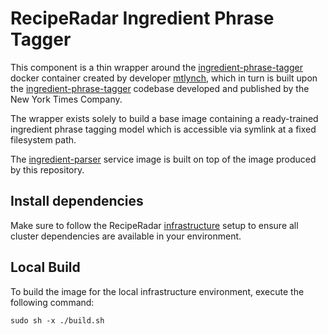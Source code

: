 # RecipeRadar Ingredient Phrase Tagger

This component is a thin wrapper around the [ingredient-phrase-tagger](https://hub.docker.com/r/mtlynch/ingredient-phrase-tagger) docker container created by developer [mtlynch](https://github.com/mtlynch), which in turn is built upon the [ingredient-phrase-tagger](https://github.com/NYTimes/ingredient-phrase-tagger) codebase developed and published by the New York Times Company.

The wrapper exists solely to build a base image containing a ready-trained ingredient phrase tagging model which is accessible via symlink at a fixed filesystem path.

The [ingredient-parser](https://www.github.com/openculinary/ingredient-parser) service image is built on top of the image produced by this repository.

## Install dependencies

Make sure to follow the RecipeRadar [infrastructure](https://www.github.com/openculinary/infrastructure) setup to ensure all cluster dependencies are available in your environment.

## Local Build

To build the image for the local infrastructure environment, execute the following command:

```
sudo sh -x ./build.sh
```
